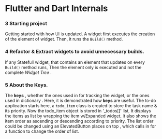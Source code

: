 # Flutter and Dart Internals 

### 3 Starting project 
Getting started with how UI is updated. A widget first executes the creation of the element of widget. Then, it runs the `Build()` method.

### 4 Refactor & Extract widgets to avoid unnecessary builds.

If any Statefull widget, that contains an element that updates on every `Build()` method runs, Then the element only is executed and not the complete *Widget Tree* .

### 5 About the Keys.

The **keys** , whether the ones used in for tracking the widget, or the ones used in dictionary .
Here, it is demonstrated how **keys** are useful.
The to-do application starts here, a `todo_item` class is created to store the task name & its priority. 
Now the todo_item object is stored in '_todos[]' list, 
It displays the items as list by wrapping the item w/Expanded widget. 
It also shows the item order as ascending or descending according to priority. 
The list order could be changed using an ElevatedButton places on top , which calls in for a function to change the order of list.